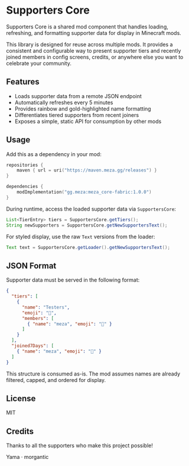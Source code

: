 # Supporters Core

Supporters Core is a shared mod component that handles loading, refreshing, and formatting supporter data for display in Minecraft mods.

This library is designed for reuse across multiple mods. It provides a consistent and configurable way to present supporter tiers and recently joined members in config screens, credits, or anywhere else you want to celebrate your community.

## Features

- Loads supporter data from a remote JSON endpoint
- Automatically refreshes every 5 minutes
- Provides rainbow and gold-highlighted name formatting
- Differentiates tiered supporters from recent joiners
- Exposes a simple, static API for consumption by other mods

## Usage

Add this as a dependency in your mod:

```kotlin
repositories {
    maven { url = uri("https://maven.meza.gg/releases") }
}

dependencies {
    modImplementation("gg.meza:meza_core-fabric:1.0.0")
}
```

During runtime, access the loaded supporter data via `SupportersCore`:

```java
List<TierEntry> tiers = SupportersCore.getTiers();
String newSupporters = SupportersCore.getNewSupportersText();
```

For styled display, use the raw `Text` versions from the loader:

```java
Text text = SupportersCore.getLoader().getNewSupportersText();
```

## JSON Format

Supporter data must be served in the following format:

```json
{
  "tiers": [
    {
      "name": "Testers",
      "emoji": "🧪",
      "members": [
        { "name": "meza", "emoji": "🧪" }
      ]
    }
  ],
  "joined7Days": [
    { "name": "meza", "emoji": "🧪" }
  ]
}
```

This structure is consumed as-is. The mod assumes names are already filtered, capped, and ordered for display.

## License

MIT

## Credits

Thanks to all the supporters who make this project possible!

<!-- marker:patrons-start -->

Yama · morgantic

<!-- marker:patrons-end -->

